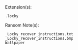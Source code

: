 Extension(s): 
```
.locky
```
Ransom Note(s): 
```
_Locky_recover_instructions.txt
_Locky_recover_instructions.bmp
Wallpaper
```
